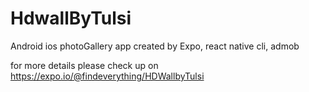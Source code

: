 # HdwallByTulsi
Android ios photoGallery app created by Expo, react native cli, admob

for more details please check up on https://expo.io/@findeverything/HDWallbyTulsi

